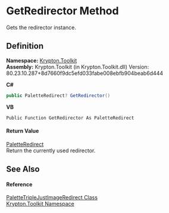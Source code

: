 # GetRedirector Method


Gets the redirector instance.



## Definition
**Namespace:** <a href="79d2eac2-21f4-54ff-7552-b20c33c30600.md">Krypton.Toolkit</a>  
**Assembly:** Krypton.Toolkit (in Krypton.Toolkit.dll) Version: 80.23.10.287+8d7660f9dc5efd033fabe008ebfb904beab6d444

**C#**
``` C#
public PaletteRedirect? GetRedirector()
```
**VB**
``` VB
Public Function GetRedirector As PaletteRedirect
```



#### Return Value
<a href="eb4bd14d-b283-a570-c104-b4d55603d473.md">PaletteRedirect</a>  
Return the currently used redirector.

## See Also


#### Reference
<a href="4437c43a-4e08-923b-c71a-42c44e047133.md">PaletteTripleJustImageRedirect Class</a>  
<a href="79d2eac2-21f4-54ff-7552-b20c33c30600.md">Krypton.Toolkit Namespace</a>  
